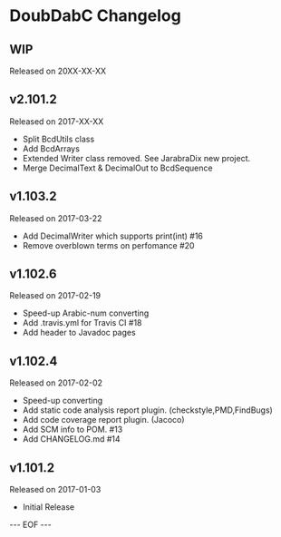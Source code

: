 DoubDabC Changelog
===================

## WIP
Released on 20XX-XX-XX

## v2.101.2
Released on 2017-XX-XX
- Split BcdUtils class
- Add BcdArrays
- Extended Writer class removed. See JarabraDix new project.
- Merge DecimalText & DecimalOut to BcdSequence

## v1.103.2
Released on 2017-03-22
- Add DecimalWriter which supports print(int) #16
- Remove overblown terms on perfomance #20

## v1.102.6
Released on 2017-02-19
- Speed-up Arabic-num converting
- Add .travis.yml for Travis CI #18
- Add header to Javadoc pages

## v1.102.4
Released on 2017-02-02
- Speed-up converting
- Add static code analysis report plugin. (checkstyle,PMD,FindBugs)
- Add code coverage report plugin. (Jacoco)
- Add SCM info to POM. #13
- Add CHANGELOG.md #14

## v1.101.2
Released on 2017-01-03
- Initial Release

--- EOF ---
